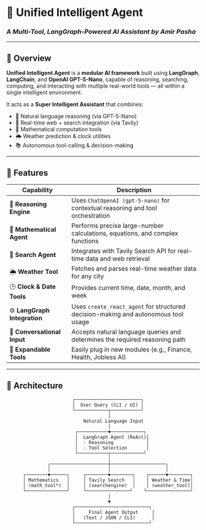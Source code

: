 # 🧠 Unified Intelligent Agent  
### _A Multi-Tool, LangGraph-Powered AI Assistant by Amir Pasha_

---

## 🚀 Overview

**Unified Intelligent Agent** is a **modular AI framework** built using **LangGraph**, **LangChain**, and **OpenAI GPT-5-Nano**, capable of reasoning, searching, computing, and interacting with multiple real-world tools — all within a single intelligent environment.  

It acts as a **Super Intelligent Assistant** that combines:
- 💬 Natural language reasoning (via GPT-5-Nano)
- 🔎 Real-time web + search integration (via Tavily)
- 🧮 Mathematical computation tools
- 🌦️ Weather prediction & clock utilities
- 📚 Autonomous tool-calling & decision-making

---

## 🧩 Features

| Capability | Description |
|-------------|--------------|
| 🧠 **Reasoning Engine** | Uses `ChatOpenAI (gpt-5-nano)` for contextual reasoning and tool orchestration |
| 🧮 **Mathematical Agent** | Performs precise large-number calculations, equations, and complex functions |
| 🔎 **Search Agent** | Integrates with Tavily Search API for real-time data and web retrieval |
| 🌦️ **Weather Tool** | Fetches and parses real-time weather data for any city |
| 🕒 **Clock & Date Tools** | Provides current time, date, month, and week |
| ⚙️ **LangGraph Integration** | Uses `create_react_agent` for structured decision-making and autonomous tool usage |
| 💬 **Conversational Input** | Accepts natural language queries and determines the required reasoning path |
| 🧾 **Expandable Tools** | Easily plug in new modules (e.g., Finance, Health, Jobless AI) |

---

## 🧱 Architecture

```text
                        ┌────────────────────────┐
                        │  User Query (CLI / UI) │
                        └────────────┬───────────┘
                                     │
                            Natural Language Input
                                     │
                         ┌───────────▼────────────┐
                         │  LangGraph Agent (ReAct)│
                         │  - Reasoning            │
                         │  - Tool Selection       │
                         └───────────┬────────────┘
                                     │
               ┌─────────────────────┼────────────────────┐
               │                     │                    │
      ┌────────▼──────┐     ┌────────▼────────┐    ┌──────▼────────┐
      │ Mathematics   │     │ Tavily Search   │    │ Weather & Time│
      │ (math_tool*)  │     │ (searchengine)  │    │ (weather_tool)│
      └───────────────┘     └────────────────┘    └────────────────┘
                                     │
                                     ▼
                        ┌───────────────────────────┐
                        │     Final Agent Output     │
                        │   (Text / JSON / CLI)      │
                        └───────────────────────────┘
